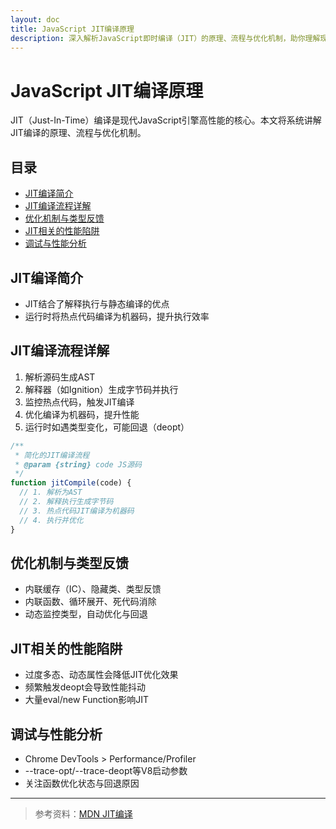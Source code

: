 ```yaml
---
layout: doc
title: JavaScript JIT编译原理
description: 深入解析JavaScript即时编译（JIT）的原理、流程与优化机制，助你理解现代JS引擎的高性能实现。
---
```


# JavaScript JIT编译原理

JIT（Just-In-Time）编译是现代JavaScript引擎高性能的核心。本文将系统讲解JIT编译的原理、流程与优化机制。

## 目录

- [JIT编译简介](#jit编译简介)
- [JIT编译流程详解](#jit编译流程详解)
- [优化机制与类型反馈](#优化机制与类型反馈)
- [JIT相关的性能陷阱](#jit相关的性能陷阱)
- [调试与性能分析](#调试与性能分析)

## JIT编译简介

- JIT结合了解释执行与静态编译的优点
- 运行时将热点代码编译为机器码，提升执行效率

## JIT编译流程详解

1. 解析源码生成AST
2. 解释器（如Ignition）生成字节码并执行
3. 监控热点代码，触发JIT编译
4. 优化编译为机器码，提升性能
5. 运行时如遇类型变化，可能回退（deopt）

```js
/**
 * 简化的JIT编译流程
 * @param {string} code JS源码
 */
function jitCompile(code) {
  // 1. 解析为AST
  // 2. 解释执行生成字节码
  // 3. 热点代码JIT编译为机器码
  // 4. 执行并优化
}
```

## 优化机制与类型反馈

- 内联缓存（IC）、隐藏类、类型反馈
- 内联函数、循环展开、死代码消除
- 动态监控类型，自动优化与回退

## JIT相关的性能陷阱

- 过度多态、动态属性会降低JIT优化效果
- 频繁触发deopt会导致性能抖动
- 大量eval/new Function影响JIT

## 调试与性能分析

- Chrome DevTools > Performance/Profiler
- --trace-opt/--trace-deopt等V8启动参数
- 关注函数优化状态与回退原因

---

> 参考资料：[MDN JIT编译](https://developer.mozilla.org/zh-CN/docs/Glossary/JIT) 